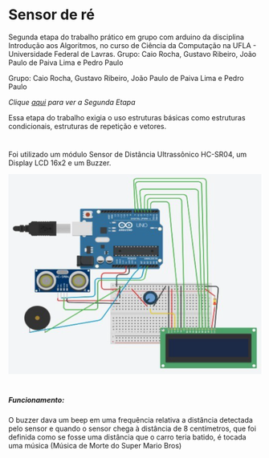 # Sensor de ré

Segunda etapa do trabalho prático em grupo com arduino da disciplina Introdução aos Algoritmos, no curso de Ciência da Computação na UFLA - Universidade Federal de Lavras. Grupo: Caio Rocha, Gustavo Ribeiro, João Paulo de Paiva Lima e Pedro Paulo

Grupo: Caio Rocha, Gustavo Ribeiro, João Paulo de Paiva Lima e Pedro Paulo

*Clique [aqui](https://github.com/GustavoRFS/Banco-de-Dados-com-Sensor-Biometrico) para ver a Segunda Etapa*

Essa etapa do trabalho exigia o uso estruturas básicas como estruturas condicionais, estruturas de repetição e vetores.

#
Foi utilizado um módulo Sensor de Distância Ultrassônico HC-SR04, um Display LCD 16x2 e um Buzzer.

![Circuito](https://raw.githubusercontent.com/GustavoRFS/Sensor-de-re/master/Circuito.png)
#

##### Funcionamento:

O buzzer dava um beep em uma frequência relativa a distância detectada pelo sensor e quando o sensor chega à distância de 8 centímetros, que foi definida como se fosse uma distância que o carro teria batido, é tocada uma música (Música de Morte do Super Mario Bros)

